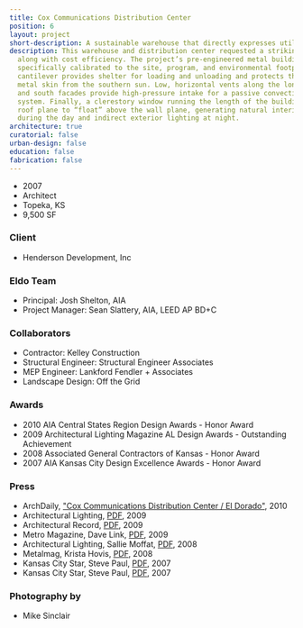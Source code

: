 ```yaml
---
title: Cox Communications Distribution Center
position: 6
layout: project
short-description: A sustainable warehouse that directly expresses utility.
description: This warehouse and distribution center requested a striking visual presence
  along with cost efficiency. The project’s pre-engineered metal building system is
  specifically calibrated to the site, program, and environmental footprint. A soaring
  cantilever provides shelter for loading and unloading and protects the building’s
  metal skin from the southern sun. Low, horizontal vents along the longitudinal north
  and south facades provide high-pressure intake for a passive convective cooling
  system. Finally, a clerestory window running the length of the building allows the
  roof plane to “float” above the wall plane, generating natural interior lighting
  during the day and indirect exterior lighting at night.
architecture: true
curatorial: false
urban-design: false
education: false
fabrication: false
---
```


- 2007
- Architect
- Topeka, KS
- 9,500 SF

### Client
- Henderson Development, Inc

### Eldo Team
- Principal: Josh Shelton, AIA
- Project Manager: Sean Slattery, AIA, LEED AP BD+C

### Collaborators
- Contractor: Kelley Construction
- Structural Engineer: Structural Engineer Associates
- MEP Engineer: Lankford Fendler + Associates
- Landscape Design: Off the Grid

### Awards
- 2010 AIA Central States Region Design Awards - Honor Award
- 2009 Architectural Lighting Magazine AL Design Awards - Outstanding Achievement
- 2008 Associated General Contractors of Kansas - Honor Award
- 2007 AIA Kansas City Design Excellence Awards - Honor Award

### Press
- ArchDaily, ["Cox Communications Distribution Center / El Dorado"](https://www.archdaily.com/100334/cox-communications-distribution-center-el-dorado "Cox Communications Distribution Center / El Dorado"), 2010
- Architectural Lighting, [PDF](//assets.ctfassets.net/7ceafwpo4r5g/3MV2aTQqK2tPjBaTSuWYaO/985120f656c0f05ce092830115605861/2009-Cox_Hogdon_Unitarian-Architectural_Lighting.pdf "Download PDF: Design Awards - Outstanding Achievement Exterior Lighting"), 2009
- Architectural Record, [PDF](//assets.ctfassets.net/7ceafwpo4r5g/cgmJMrvvXByaA4isltic9/52680282cec9e0d02f799138da56e780/2009-Cox_Communications-Architectural_Record_Online.pdf "Download PDF: Cox Communications Distribution Center"), 2009
- Metro Magazine, Dave Link, [PDF](//assets.ctfassets.net/7ceafwpo4r5g/1vePtM5314vHpRvLbpzJeB/142e5e6b65dbf716e0597685533d9dca/2009-Cox_Communications-Metro_Magazine.pdf "Download PDF: Design for the Future"), 2009
- Architectural Lighting, Sallie Moffat, [PDF](//downloads.ctfassets.net/7ceafwpo4r5g/5kjVGY0EJPS1j3R77Do2sE/a4ca3c3db7620fd6a697be466522c033/2008-Cox_Communications-Architectural_Lighting.pdf "Download PDF: Precious Metal"), 2008
- Metalmag, Krista Hovis, [PDF](//assets.ctfassets.net/7ceafwpo4r5g/4ALZVUEusU6xsyjeZnSnHs/a145a486557b01426d2539d4092cad6d/2008-Cox_Communications-metalmag.pdf "Download PDF: Tastefully Simple"), 2008
- Kansas City Star, Steve Paul, [PDF](//assets.ctfassets.net/7ceafwpo4r5g/3UmWXRKCfe98obCIY0eq0v/896f424fd582fb4c20c3e0193a83856a/2007-AIA_Design_Awards-KC_Star.pdf "Download PDF: Simple Sexy Structures"), 2007
- Kansas City Star, Steve Paul, [PDF](//assets.ctfassets.net/7ceafwpo4r5g/4FPU7ONCyBentaABNb6Zbl/15a971dd8d58dc8d1ce9096c3fdb9622/National_experts_find_the_passion_in_work_by_local_architects_KC_Star_111207.pdf "Download PDF: National Experts Find the Passion in Work by Local Architects"), 2007

### Photography by
- Mike Sinclair